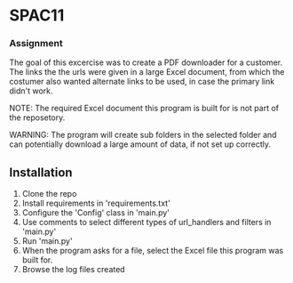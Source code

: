 # SPAC11

### Assignment

The goal of this excercise was to create a PDF downloader for a customer.
The links the the urls were given in a large Excel document, from which the costumer also wanted alternate links to be used, in case the primary link didn't work.

NOTE:
The required Excel document this program is built for is not part of the reposetory.

WARNING:
The program will create sub folders in the selected folder and can potentially download a large amount of data, if not set up correctly.

## Installation

1. Clone the repo
2. Install requirements in 'requirements.txt'
3. Configure the 'Config' class in 'main.py'
4. Use comments to select different types of url_handlers and filters in 'main.py'
5. Run 'main.py'
6. When the program asks for a file, select the Excel file this program was built for.
7. Browse the log files created
